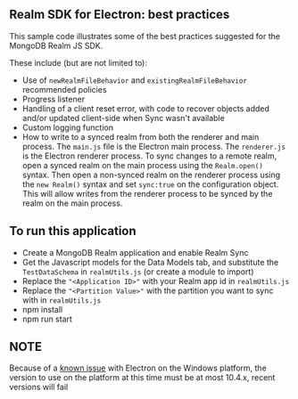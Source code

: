 ## Realm SDK for Electron: best practices

This sample code illustrates some of the best practices suggested for the MongoDB Realm JS SDK.

These include (but are not limited to):

- Use of `newRealmFileBehavior`  and `existingRealmFileBehavior` recommended policies
- Progress listener
- Handling of a client reset error, with code to recover objects added and/or updated client-side when Sync wasn't available
- Custom logging function
- How to write to a synced realm from both the renderer and main process. 
The `main.js` file is the Electron main process. The `renderer.js` is the Electron renderer process.
To sync changes to a remote realm, open a synced realm on the main process using the `Realm.open()` syntax. Then open a non-synced realm on the renderer process using the `new Realm()` syntax and set ``sync:true`` on the configuration object. This will allow writes from the renderer process to be synced by the realm on the main process.

## To run this application
- Create a MongoDB Realm application and enable Realm Sync
- Get the Javascript models for the Data Models tab, and substitute the `TestDataSchema` in `realmUtils.js` (or create a module to import)
- Replace the `"<Application ID>"` with your Realm app id in `realmUtils.js`
- Replace the `"<Partition Value>"` with the partition you want to sync with in `realmUtils.js`
- npm install
- npm run start

## NOTE

Because of a [known issue](https://github.com/realm/realm-js/issues/3650) with Electron on the Windows platform, the version to use on the platform at this time must be at most 10.4.x, recent versions will fail
